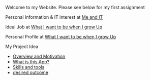 Welcome to my Website. Please see below for my first assignment 


Personal Information & IT interest at
[Me and IT](/RMIT/meandit)

Ideal Job at
[What I want to be when I grow Up](/RMIT/IdealJob)

Personal Profile at
[What I want to be when I grow Up](/RMIT/personalprofile)


My Project Idea
* [Overview and Motivation](/RMIT/overviewmotivation)
* [What is this App?](/RMIT/description)
* [Skills and tools](/RMIT/skillsandtools)
* [desired outcome](/RMIT/outcome)
